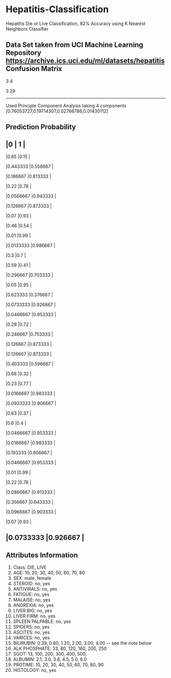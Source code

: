 # Hepatitis-Classification
Hepatitis Die or Live Classification, 82% Accuracy using K Nearest Neighbors Classifier

Data Set taken from UCI Machine Learning Repository https://archive.ics.uci.edu/ml/datasets/hepatitis
Confusion Matrix
---------------------------
  
 3 4

3 29

-------------------------------------
Used Principle Component Analysis taking 4 components
[0.76053727,0.19714307,0.02766786,0.01430112]


Prediction Probability
-------------------------
|0          | 1         | 
-------------------------
|0.85	      |0.15       |

|0.443333	  |0.556667   |

|0.186667	  |0.813333   |

|0.22	      |0.78       |

|0.0566667	|0.943333   |

|0.126667	  |0.873333   |

|0.07	      |0.93       |

|0.46	      |0.54       |

|0.01	      |0.99       |

|0.0133333	|0.986667   |

|0.3	      |0.7        |

|0.59	      |0.41       |

|0.296667	  |0.703333   |

|0.05	      |0.95       |

|0.623333	  |0.376667   |

|0.0733333	|0.926667   |

|0.0466667	|0.953333   |

|0.28	      |0.72       |

|0.246667	  |0.753333   |

|0.126667	  |0.873333   |

|0.126667	  |0.873333   |

|0.403333	  |0.596667   |

|0.68	      |0.32       |

|0.23	      |0.77       |

|0.0166667	|0.983333   |

|0.0933333	|0.906667   |

|0.63	      |0.37       |

|0.6	      |0.4        |

|0.0466667	|0.953333   |

|0.0166667	|0.983333   |

|0.193333	  |0.806667   |

|0.0466667	|0.953333   |

|0.01	      |0.99       |

|0.22	      |0.78       |

|0.0866667	|0.913333   |

|0.356667	  |0.643333   |

|0.0966667	|0.903333   |

|0.07	      |0.93       |

|0.0733333	|0.926667   |
-------------------------

Attributes Information
-----------------------------------
1. Class: DIE, LIVE
2. AGE: 10, 20, 30, 40, 50, 60, 70, 80
3. SEX: male, female
4. STEROID: no, yes
5. ANTIVIRALS: no, yes
6. FATIGUE: no, yes
7. MALAISE: no, yes
8. ANOREXIA: no, yes
9. LIVER BIG: no, yes
10. LIVER FIRM: no, yes
11. SPLEEN PALPABLE: no, yes
12. SPIDERS: no, yes
13. ASCITES: no, yes
14. VARICES: no, yes
15. BILIRUBIN: 0.39, 0.80, 1.20, 2.00, 3.00, 4.00
-- see the note below
16. ALK PHOSPHATE: 33, 80, 120, 160, 200, 250
17. SGOT: 13, 100, 200, 300, 400, 500,
18. ALBUMIN: 2.1, 3.0, 3.8, 4.5, 5.0, 6.0
19. PROTIME: 10, 20, 30, 40, 50, 60, 70, 80, 90
20. HISTOLOGY: no, yes

